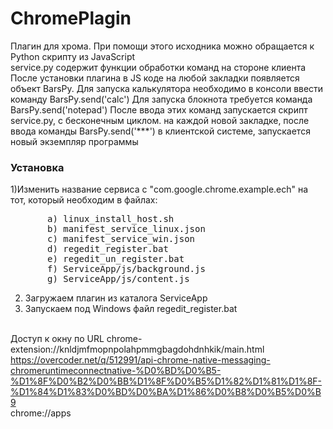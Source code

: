 # ChromePlagin 

Плагин для хрома.
При помощи этого исходника можно обращается к Python скрипту из JavaScript
<br/>service.py содержит функции обработки команд на стороне клиента 
<br/>После установки плагина в JS коде на любой закладки появляется объект BarsPy.
Для запуска калькулятора необходимо в консоли ввести команду BarsPy.send('calc')
Для запуска блокнота требуется команда BarsPy.send('notepad') 
После ввода этих команд запускается скрипт service.py, с бесконечным циклом.
на каждой новой закладке, после ввода команды BarsPy.send('***') в клиентской системе, запускается новый экземпляр программы
 

<h3>Установка</h3>
1)Изменить название сервиса с "com.google.chrome.example.ech" на тот, который необходим в файлах:
<pre>
       a) linux_install_host.sh
       b) manifest_service_linux.json
       c) manifest_service_win.json
       d) regedit_register.bat
       e) regedit_un_register.bat
       f) ServiceApp/js/background.js
       g) ServiceApp/js/content.js
</pre>

2) Загружаем плагин из каталога ServiceApp
3) Запускаем под Windows файл regedit_register.bat 

<br/>Доступ к окну по URL  chrome-extension://knldjmfmopnpolahpmmgbagdohdnhkik/main.html
<br/>https://overcoder.net/q/512991/api-chrome-native-messaging-chromeruntimeconnectnative-%D0%BD%D0%B5-%D1%8F%D0%B2%D0%BB%D1%8F%D0%B5%D1%82%D1%81%D1%8F-%D1%84%D1%83%D0%BD%D0%BA%D1%86%D0%B8%D0%B5%D0%B9
<br/> chrome://apps
